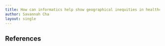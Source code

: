 ```yaml
---
title: How can informatics help show geographical inequities in healthcare?
author: Savannah Cha
layout: single
---
```


## References

